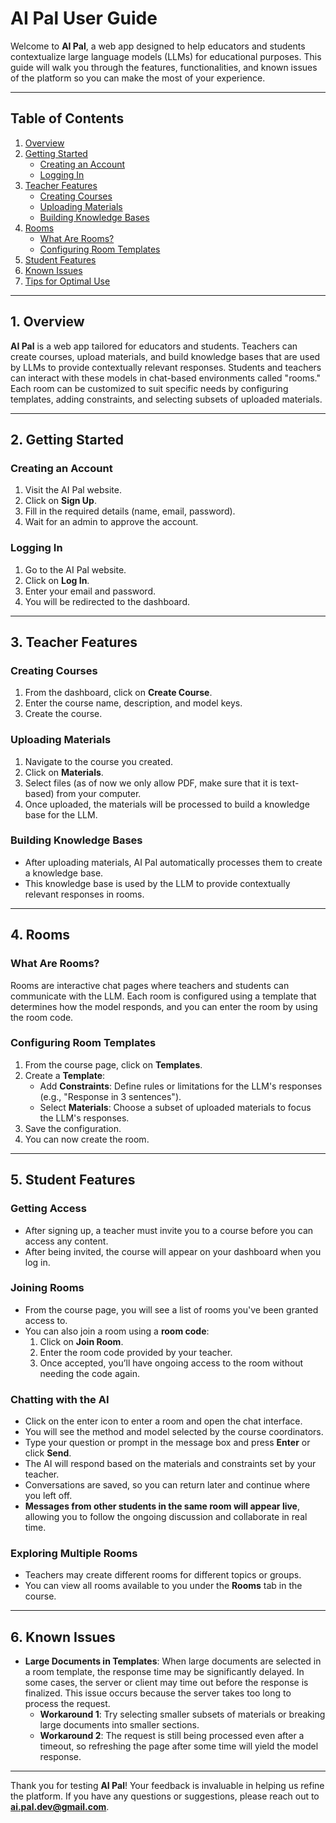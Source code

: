 # AI Pal User Guide

Welcome to **AI Pal**, a web app designed to help educators and students contextualize large language models (LLMs) for educational purposes. This guide will walk you through the features, functionalities, and known issues of the platform so you can make the most of your experience.

---

## Table of Contents
1. [Overview](#1-overview)  
2. [Getting Started](#2-getting-started)  
   - [Creating an Account](#creating-an-account)  
   - [Logging In](#logging-in)  
3. [Teacher Features](#3-teacher-features)  
   - [Creating Courses](#creating-courses)  
   - [Uploading Materials](#uploading-materials)  
   - [Building Knowledge Bases](#building-knowledge-bases)  
4. [Rooms](#4-rooms)  
   - [What Are Rooms?](#what-are-rooms)  
   - [Configuring Room Templates](#configuring-room-templates)  
5. [Student Features](#5-student-features)  
6. [Known Issues](#6-known-issues)  
7. [Tips for Optimal Use](#7-tips-for-optimal-use)  

---

## 1. Overview <a id="1-overview"></a>

**AI Pal** is a web app tailored for educators and students. Teachers can create courses, upload materials, and build knowledge bases that are used by LLMs to provide contextually relevant responses. Students and teachers can interact with these models in chat-based environments called "rooms." Each room can be customized to suit specific needs by configuring templates, adding constraints, and selecting subsets of uploaded materials.

---

## 2. Getting Started <a id="2-getting-started"></a>

### Creating an Account <a id="creating-an-account"></a>
1. Visit the AI Pal website.
2. Click on **Sign Up**.
3. Fill in the required details (name, email, password).
4. Wait for an admin to approve the account.

### Logging In <a id="logging-in"></a>
1. Go to the AI Pal website.
2. Click on **Log In**.
3. Enter your email and password.
4. You will be redirected to the dashboard.

---

## 3. Teacher Features <a id="3-teacher-features"></a>

### Creating Courses <a id="creating-courses"></a>
1. From the dashboard, click on **Create Course**.
2. Enter the course name, description, and model keys.
3. Create the course.

### Uploading Materials <a id="uploading-materials"></a>
1. Navigate to the course you created.
2. Click on **Materials**.
3. Select files (as of now we only allow PDF, make sure that it is text-based) from your computer.
4. Once uploaded, the materials will be processed to build a knowledge base for the LLM.

### Building Knowledge Bases <a id="building-knowledge-bases"></a>
- After uploading materials, AI Pal automatically processes them to create a knowledge base.
- This knowledge base is used by the LLM to provide contextually relevant responses in rooms.

---

## 4. Rooms <a id="4-rooms"></a>

### What Are Rooms? <a id="what-are-rooms"></a>
Rooms are interactive chat pages where teachers and students can communicate with the LLM. Each room is configured using a template that determines how the model responds, and you can enter the room by using the room code.

### Configuring Room Templates <a id="configuring-room-templates"></a>
1. From the course page, click on **Templates**.
2. Create a **Template**:
   - Add **Constraints**: Define rules or limitations for the LLM's responses (e.g., "Response in 3 sentences").
   - Select **Materials**: Choose a subset of uploaded materials to focus the LLM's responses.
3. Save the configuration.
4. You can now create the room.

---

## 5. Student Features <a id="5-student-features"></a>

### Getting Access
- After signing up, a teacher must invite you to a course before you can access any content.
- After being invited, the course will appear on your dashboard when you log in.

### Joining Rooms
- From the course page, you will see a list of rooms you've been granted access to.
- You can also join a room using a **room code**:
  1. Click on **Join Room**.
  2. Enter the room code provided by your teacher.
  3. Once accepted, you’ll have ongoing access to the room without needing the code again.

### Chatting with the AI
- Click on the enter icon to enter a room and open the chat interface.
- You will see the method and model selected by the course coordinators.
- Type your question or prompt in the message box and press **Enter** or click **Send**.
- The AI will respond based on the materials and constraints set by your teacher.
- Conversations are saved, so you can return later and continue where you left off.
- **Messages from other students in the same room will appear live**, allowing you to follow the ongoing discussion and collaborate in real time.

### Exploring Multiple Rooms
- Teachers may create different rooms for different topics or groups.
- You can view all rooms available to you under the **Rooms** tab in the course.


---

## 6. Known Issues <a id="6-known-issues"></a>

- **Large Documents in Templates**: When large documents are selected in a room template, the response time may be significantly delayed. In some cases, the server or client may time out before the response is finalized. This issue occurs because the server takes too long to process the request.  
  - **Workaround 1**: Try selecting smaller subsets of materials or breaking large documents into smaller sections.  
  - **Workaround 2**: The request is still being processed even after a timeout, so refreshing the page after some time will yield the model response.

---

Thank you for testing **AI Pal**! Your feedback is invaluable in helping us refine the platform. If you have any questions or suggestions, please reach out to **ai.pal.dev@gmail.com**.
